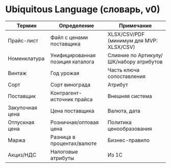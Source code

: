 # Ubiquitous Language (словарь, v0)


| Термин | Определение | Примечание |
|---|---|---|
| Прайс-лист | Файл с ценами поставщика | XLSX/CSV/PDF (минимум для MVP: XLSX/CSV) |
| Номенклатура | Унифицированная позиция каталога | Слияние по Артикулу/ШК/набору атрибутов |
| Винтаж | Год урожая | Часть ключа сопоставления |
| Сорт | Сорт винограда | Атрибут |
| Поставщик | Контрагент-источник прайса | Внешняя система |
| Закупочная цена | Цена поставщика | Валюта, дата |
| Отпускная цена | Розничная/оптовая цена | Политика ценообразования |
| Маржа | Разница в процентах/валюте | Бизнес-правило |
| Акциз/НДС | Налоговые атрибуты | Из 1С |
